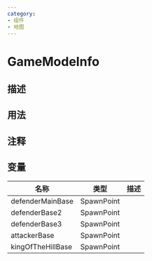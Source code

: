 ```yaml
---
category: 
- 组件
- 地图
---
```

# GameModeInfo
## 描述

## 用法

## 注释

## 变量
| 名称 | 类型 | 描述 |
| ----------- | ----------- | ----------- |
| defenderMainBase | SpawnPoint |  |  
| defenderBase2 | SpawnPoint |  |  
| defenderBase3 | SpawnPoint |  |  
| attackerBase | SpawnPoint |  |  
| kingOfTheHillBase | SpawnPoint |  |  
